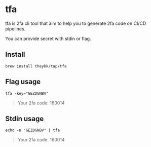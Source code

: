 #  tfa
tfa is 2fa cli tool that aim to help you to generate 2fa code on CI/CD pipelines.

You can provide secret with stdin or flag.
## Install 

```shell
brew install theykk/tap/tfa
```

## Flag usage
```shell
tfa -key="GEZDGNBV"
```

> Your 2fa code: 160014

## Stdin usage
```shell
echo -n "GEZDGNBV" | tfa
```

> Your 2fa code: 160014
